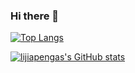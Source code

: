 ### Hi there 👋

[![Top Langs](https://github-readme-stats.vercel.app/api/top-langs/?username=lijiapengsa)](https://github.com/lijiapengsa/github-readme-stats)

[![lijiapengas's GitHub stats](https://github-readme-stats.vercel.app/api?username=lijiapengsa)](https://github.com/lijiapengsa/github-readme-stats)

<!--
**lijiapengsa/lijiapengsa** is a ✨ _special_ ✨ repository because its `README.md` (this file) appears on your GitHub profile.

Here are some ideas to get you started:

- 🔭 I’m currently working on ...
- 🌱 I’m currently learning ...
- 👯 I’m looking to collaborate on ...
- 🤔 I’m looking for help with ...
- 💬 Ask me about ...
- 📫 How to reach me: ...
- 😄 Pronouns: ...
- ⚡ Fun fact: ...
-->
